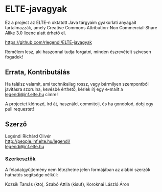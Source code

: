 # ELTE-javagyak #
Ez a project az ELTE-n oktatott Java tárgyaim gyakorlati anyagait tartalmazzák,
amely Creative Commons Attribution-Non Commercial-Share Alike 3.0 licenc alatt
érhető el.

<https://github.com/rlegendi/ELTE-javagyak>

Remélem lesz, aki haszonnal tudja forgatni, minden észrevételt szívesen fogadok!

## Errata, Kontributálás ##
Ha találsz valamit, ami technikailag rossz, vagy bármilyen szempontból javításra
szorulna, kevésbé érthető, kérlek írj egy e-mailt a <legendi@inf.elte.hu> címre!

A projectet klónozd, írd át, használd, commitolj, és ha gondolod, dobj egy pull
requestet!

## Szerző ##
Legéndi Richárd Olivér  
<http://people.inf.elte.hu/legendi/>  
<legendi@inf.elte.hu>

### Szerkesztők ###
A feladatgyűjtemény nem létezhetne jelen formájában az alábbi szerzők hathatós
segítsége nélkül:

Kozsik Tamás (kto), Szabó Attila (kisuf), Koroknai László Áron
